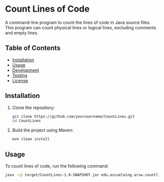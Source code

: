 # Count Lines of Code

A command-line program to count the lines of code in Java source files. This program can count physical lines or logical lines, excluding comments and empty lines.

## Table of Contents

- [Installation](#installation)
- [Usage](#usage)
- [Development](#development)
- [Testing](#testing)
- [License](#license)

## Installation

1. Clone the repository:
    ```bash
    git clone https://github.com/yourusername/CountLines.git
    cd CountLines
    ```

2. Build the project using Maven:
    ```bash
    mvn clean install
    ```

## Usage

To count lines of code, run the following command:

```bash
java -cp target/CountLines-1.0-SNAPSHOT.jar edu.escuelaing.arsw.countlines.Main <phy|loc> <file or directory>
